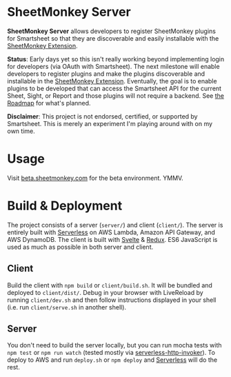 # SheetMonkey Server

**SheetMonkey Server** allows developers to register SheetMonkey plugins for Smartsheet so that they are discoverable and easily installable with the [SheetMonkey Extension](https://github.com/activescott/sheetmonkey). 

**Status**: Early days yet so this isn't really working beyond implementing login for developers (via OAuth with Smartsheet). The next milestone will enable developers to register plugins and make the plugins discoverable and installable in the [SheetMonkey Extension](https://github.com/activescott/sheetmonkey). Eventually, the goal is to enable plugins to be developed that can access the Smartsheet API for the current Sheet, Sight, or Report and those plugins will not require a backend. See [the Roadmap](https://github.com/activescott/sheetmonkey-server/milestones) for what's planned.

**Disclaimer**: This project is not endorsed, certified, or supported by Smartsheet. This is merely an experiment I'm playing around with on my own time.

# Usage 
Visit [beta.sheetmonkey.com](https://beta.sheetmonkey.com) for the beta environment. YMMV.

# Build & Deployment
The project consists of a server (`server/`) and client (`client/`). The server is entirely built with [Serverless](https://github.com/serverless/serverless) on AWS Lambda, Amazon API Gateway, and AWS DynamoDB. The client is built with [Svelte](https://svelte.technology) & [Redux](http://redux.js.org). ES6 JavaScript is used as much as possible in both server and client.

## Client
Build the client with `npm build` or `client/build.sh`. It will be bundled and deployed to `client/dist/`. Debug in your browser with LiveReload by running `client/dev.sh` and then follow instructions displayed in your shell (i.e. run `client/serve.sh` in another shell).

## Server
You don't need to build the server locally, but you can run mocha tests with `npm test` or `npm run watch` (tested mostly via [serverless-http-invoker](https://github.com/activescott/serverless-http-invoker)). To deploy to AWS and run `deploy.sh` or `npm deploy` and [Serverless](https://github.com/serverless/serverless) will do the rest.
